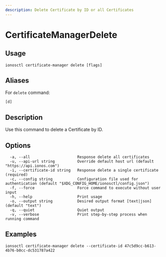 ```yaml
---
description: Delete Certificate by ID or all Certificates
---
```


# CertificateManagerDelete

## Usage

```text
ionosctl certificate-manager delete [flags]
```

## Aliases

For `delete` command:

```text
[d]
```

## Description

Use this command to delete a Certificate by ID.

## Options

```text
  -a, --all                     Response delete all certificates
  -u, --api-url string          Override default host url (default "https://api.ionos.com")
  -i, --certificate-id string   Response delete a single certificate (required)
  -c, --config string           Configuration file used for authentication (default "$XDG_CONFIG_HOME/ionosctl/config.json")
  -f, --force                   Force command to execute without user input
  -h, --help                    Print usage
  -o, --output string           Desired output format [text|json] (default "text")
  -q, --quiet                   Quiet output
  -v, --verbose                 Print step-by-step process when running command
```

## Examples

```text
ionsoctl certificate-manager delete --certificate-id 47c5d9cc-b613-4b76-b0cc-dc531787a422
```

